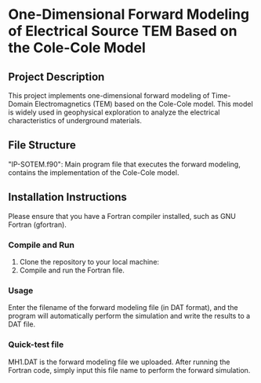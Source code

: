 # One-Dimensional Forward Modeling of Electrical Source TEM Based on the Cole-Cole Model

## Project Description
This project implements one-dimensional forward modeling of Time-Domain Electromagnetics (TEM) based on the Cole-Cole model. This model is widely used in geophysical exploration to analyze the electrical characteristics of underground materials.
## File Structure
"IP-SOTEM.f90": Main program file that executes the forward modeling, contains the implementation of the Cole-Cole model.
## Installation Instructions
Please ensure that you have a Fortran compiler installed, such as GNU Fortran (gfortran).

### Compile and Run
1. Clone the repository to your local machine:
2. Compile and run the Fortran file.
### Usage
Enter the filename of the forward modeling file (in DAT format), and the program will automatically perform the simulation and write the results to a DAT file.

### Quick-test file
MH1.DAT is the forward modeling file we uploaded. After running the Fortran code, simply input this file name to perform the forward simulation.
